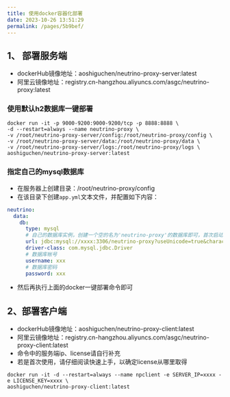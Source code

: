 ```yaml
---
title: 使用docker容器化部署
date: 2023-10-26 13:51:29
permalink: /pages/5b9bef/
---
```


## 1、 部署服务端
- dockerHub镜像地址：aoshiguchen/neutrino-proxy-server:latest
- 阿里云镜像地址：registry.cn-hangzhou.aliyuncs.com/asgc/neutrino-proxy:latest
### 使用默认h2数据库一键部署
```shell
docker run -it -p 9000-9200:9000-9200/tcp -p 8888:8888 \
-d --restart=always --name neutrino-proxy \
-v /root/neutrino-proxy-server/config:/root/neutrino-proxy/config \
-v /root/neutrino-proxy-server/data:/root/neutrino-proxy/data \
-v /root/neutrino-proxy-server/logs:/root/neutrino-proxy/logs \
aoshiguchen/neutrino-proxy-server:latest
```

### 指定自己的mysql数据库
- 在服务器上创建目录：/root/neutrino-proxy/config
- 在该目录下创建`app.yml`文本文件，并配置如下内容：
```yml
neutrino:
  data:
    db:
      type: mysql
      # 自己的数据库实例，创建一个空的名为'neutrino-proxy'的数据库即可，首次启动服务端会自动初始化
      url: jdbc:mysql://xxxx:3306/neutrino-proxy?useUnicode=true&characterEncoding=UTF-8&allowMultiQueries=true&useAffectedRows=true&useSSL=false
      driver-class: com.mysql.jdbc.Driver
      # 数据库帐号
      username: xxx
      # 数据库密码
      password: xxx
```
- 然后再执行上面的docker一键部署命令即可

## 2、部署客户端
- dockerHub镜像地址：aoshiguchen/neutrino-proxy-client:latest
- 阿里云镜像地址：registry.cn-hangzhou.aliyuncs.com/asgc/neutrino-proxy-client:latest
- 命令中的服务端ip、license请自行补充
- 若是首次使用，请仔细阅读快速上手，以确定license从哪里取得
```shell 
docker run -it -d --restart=always --name npclient -e SERVER_IP=xxxx -e LICENSE_KEY=xxxx \
aoshiguchen/neutrino-proxy-client:latest
```
